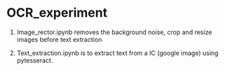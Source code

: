 # OCR_experiment



1. Image_rector.ipynb removes the background noise, crop and resize images before text extraction 

2. Text_extraction.ipynb is to extract text from a IC (google image) using pytesseract. 